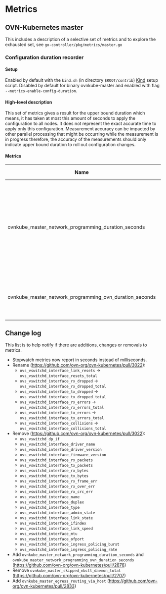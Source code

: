 # Metrics
## OVN-Kubernetes master
This includes a description of a selective set of metrics and to explore the exhausted set, see `go-controller/pkg/metrics/master.go`
### Configuration duration recorder
#### Setup
Enabled by default with the `kind.sh` (in directory `$ROOT/contrib`) [Kind](https://kind.sigs.k8s.io/) setup script.
Disabled by default for binary ovnkube-master and enabled with flag `--metrics-enable-config-duration`.
#### High-level description
This set of metrics gives a result for the upper bound duration which means, it has taken at most this amount of seconds to apply the configuration to all nodes. It does not represent the exact accurate time to apply only this configuration.
Measurement accuracy can be impacted by other parallel processing that might be occurring while the measurement is in progress therefore, the accuracy of the measurements should only indicate upper bound duration to roll out configuration changes.
#### Metrics
| Name | Prometheus type | Description  |
|--|--|--|
|ovnkube_master_network_programming_duration_seconds | Histogram | The duration to apply network configuration for a kind (e.g. pod, service, networkpolicy). Configuration includes add, update and delete events for kinds. This includes OVN-Kubernetes master and OVN duration.
|ovnkube_master_network_programming_ovn_duration_seconds| Histogram  | The duration for OVN to apply network configuration for a kind (e.g. pod, service, networkpolicy).

## Change log
This list is to help notify if there are additions, changes or removals to metrics.

- Stopwatch metrics now report in seconds instead of milliseconds.
- Rename (https://github.com/ovn-org/ovn-kubernetes/pull/3022):
  - `ovs_vswitchd_interface_link_resets` -> `ovs_vswitchd_interface_resets_total`
  - `ovs_vswitchd_interface_rx_dropped` -> `ovs_vswitchd_interface_rx_dropped_total`
  - `ovs_vswitchd_interface_tx_dropped` -> `ovs_vswitchd_interface_tx_dropped_total`
  - `ovs_vswitchd_interface_rx_errors` -> `ovs_vswitchd_interface_rx_errors_total`
  - `ovs_vswitchd_interface_tx_errors` -> `ovs_vswitchd_interface_tx_errors_total`
  - `ovs_vswitchd_interface_collisions` -> `ovs_vswitchd_interface_collisions_total`
- Remove (https://github.com/ovn-org/ovn-kubernetes/pull/3022):
  - `ovs_vswitchd_dp_if`
  - `ovs_vswitchd_interface_driver_name`
  - `ovs_vswitchd_interface_driver_version`
  - `ovs_vswitchd_interface_firmware_version`
  - `ovs_vswitchd_interface_rx_packets`
  - `ovs_vswitchd_interface_tx_packets`
  - `ovs_vswitchd_interface_rx_bytes`
  - `ovs_vswitchd_interface_tx_bytes`
  - `ovs_vswitchd_interface_rx_frame_err`
  - `ovs_vswitchd_interface_rx_over_err`
  - `ovs_vswitchd_interface_rx_crc_err`
  - `ovs_vswitchd_interface_name`
  - `ovs_vswitchd_interface_duplex`
  - `ovs_vswitchd_interface_type`
  - `ovs_vswitchd_interface_admin_state`
  - `ovs_vswitchd_interface_link_state`
  - `ovs_vswitchd_interface_ifindex`
  - `ovs_vswitchd_interface_link_speed`
  - `ovs_vswitchd_interface_mtu`
  - `ovs_vswitchd_interface_ofport`
  - `ovs_vswitchd_interface_ingress_policing_burst`
  - `ovs_vswitchd_interface_ingress_policing_rate`
- Add `ovnkube_master_network_programming_duration_seconds` and `ovnkube_master_network_programming_ovn_duration_seconds` (https://github.com/ovn-org/ovn-kubernetes/pull/2878)
- Remove `ovnkube_master_skipped_nbctl_daemon_total` (https://github.com/ovn-org/ovn-kubernetes/pull/2707)
- Add `ovnkube_master_egress_routing_via_host` (https://github.com/ovn-org/ovn-kubernetes/pull/2833)
